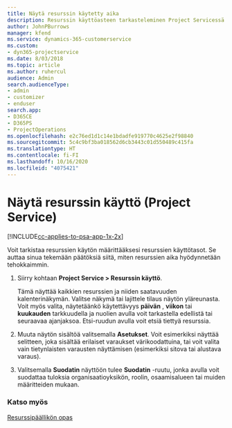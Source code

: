 ```yaml
---
title: Näytä resurssin käytetty aika
description: Resurssin käyttöasteen tarkasteleminen Project Servicessä
author: JohnPBurrows
manager: kfend
ms.service: dynamics-365-customerservice
ms.custom:
- dyn365-projectservice
ms.date: 8/03/2018
ms.topic: article
ms.author: ruhercul
audience: Admin
search.audienceType:
- admin
- customizer
- enduser
search.app:
- D365CE
- D365PS
- ProjectOperations
ms.openlocfilehash: e2c76ed1d1c14e1bdadfe919770c4625e2f98840
ms.sourcegitcommit: 5c4c9bf3ba018562d6cb3443c01d550489c415fa
ms.translationtype: HT
ms.contentlocale: fi-FI
ms.lasthandoff: 10/16/2020
ms.locfileid: "4075421"
---
```

# <a name="view-resource-utilization-project-service"></a>Näytä resurssin käyttö (Project Service)

[!INCLUDE[cc-applies-to-psa-app-1x-2x](../includes/cc-applies-to-psa-app-1x-2x.md)]

Voit tarkistaa resurssien käytön määrittääksesi resurssien käyttötasot. Se auttaa sinua tekemään päätöksiä siitä, miten resurssien aika hyödynnetään tehokkaimmin.  
  
1. Siirry kohtaan **Project Service > Resurssin käyttö**. 

     Tämä näyttää kaikkien resurssien ja niiden saatavuuden kalenterinäkymän. Valitse näkymä tai lajittele tilaus näytön yläreunasta. Voit myös valita, näytetäänkö käytettävyys **päivän** , **viikon** tai **kuukauden** tarkkuudella ja nuolien avulla voit tarkastella edellistä tai seuraavaa ajanjaksoa. Etsi-ruudun avulla voit etsiä tiettyä resurssia.      
  
2. Muuta näytön sisältöä valitsemalla **Asetukset**. Voit esimerkiksi näyttää selitteen, joka sisältää erilaiset varaukset värikoodattuina, tai voit valita vain tietynlaisten varausten näyttämisen (esimerkiksi sitova tai alustava varaus).  

3. Valitsemalla **Suodatin** näyttöön tulee **Suodatin** -ruutu, jonka avulla voit suodattaa tuloksia organisaatioyksikön, roolin, osaamisalueen tai muiden määritteiden mukaan.  
  
### <a name="see-also"></a>Katso myös  
 [Resurssipäällikön opas](../psa/resource-manager-guide.md)
